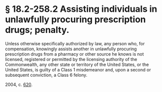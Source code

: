 # § 18.2-258.2 Assisting individuals in unlawfully procuring prescription drugs; penalty.

<p>Unless otherwise specifically authorized by law, any person who, for compensation, knowingly assists another in unlawfully procuring prescription drugs from a pharmacy or other source he knows is not licensed, registered or permitted by the licensing authority of the Commonwealth, any other state or territory of the United States, or the United States, is guilty of a Class 1 misdemeanor and, upon a second or subsequent conviction, a Class 6 felony.</p><p>2004, c. <a href='http://lis.virginia.gov/cgi-bin/legp604.exe?041+ful+CHAP0620'>620</a>.</p>
